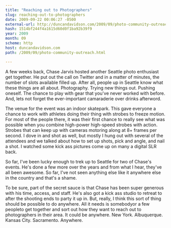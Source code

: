```yaml
---
title: "Reaching out to Photographers"
slug: reaching-out-to-photographers
date: 2009-09-22 00:06:27 -0500
external-url: http://duncandavidson.com/2009/09/photo-community-outreach.html
hash: 1514bf244f4a1615d60d0f1ba92b39f9
year: 2009
month: 09
scheme: http
host: duncandavidson.com
path: /2009/09/photo-community-outreach.html

---
```


A few weeks back, Chase Jarvis hosted another Seattle photo enthusiast get together. He put out the call on Twitter and in a matter of minutes, the number of slots available filled up. After all, people up in Seattle know what these things are all about. Photography. Trying new things out. Pushing oneself. The chance to play with gear that you've never worked with before. And, lets not forget the ever-important camaraderie over drinks afterword.





The venue for the event was an indoor skatepark. This gave everyone a chance to work with athletes doing their thing with strobes to freeze motion. For most of the people there, it was their first chance to really see what was possible when you combine high-power high-speed strobes with action. Strobes that can keep up with cameras motoring along at 8+ frames per second. I dove in and shot as well, but mostly I hung out with several of the attendees and we talked about how to set up shots, pick and angle, and nail a shot. I watched some kick ass pictures come up on many a digital SLR back.





So far, I've been lucky enough to trek up to Seattle for two of Chase's events. He's done a few more over the years and from what I hear, they've all been awesome. So far, I've not seen anything else like it anywhere else in the country and that's a shame.


To be sure, part of the secret sauce is that Chase has been super generous with his time, access, and staff. He's also got a kick ass studio to retreat to after the shooting ends to party it up in. But, really, I think this sort of thing should be possible to do anywhere. All it needs is somebodyor a few peopleto get together and sort out how they want to reach out to photographers in their area. It could be anywhere. New York. Albuquerque. Kansas City. Sacramento. Anywhere.
